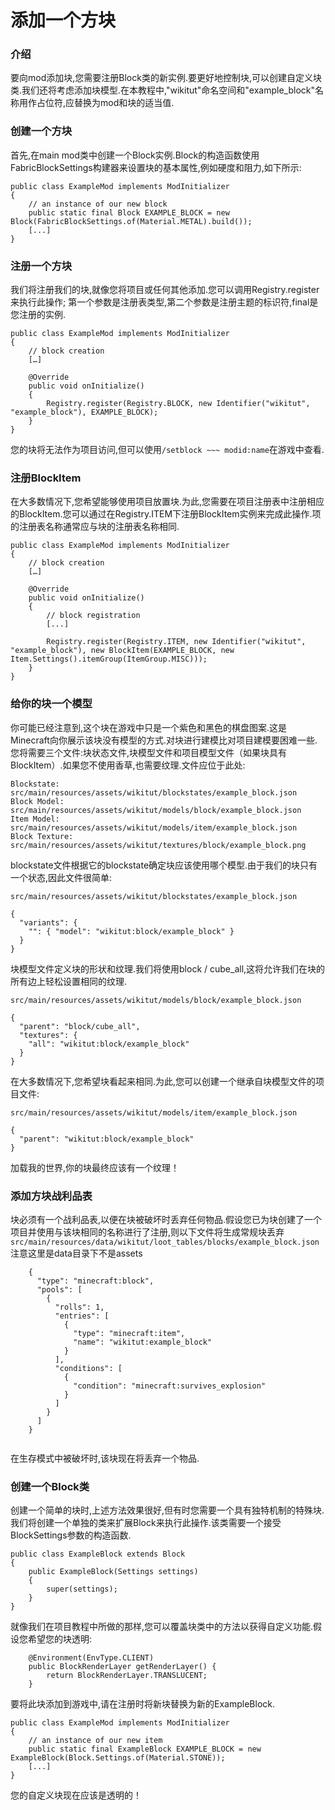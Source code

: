 # 添加一个方块
### 介绍
要向mod添加块,您需要注册Block类的新实例.要更好地控制块,可以创建自定义块类.我们还将考虑添加块模型.在本教程中,"wikitut"命名空间和"example_block"名称用作占位符,应替换为mod和块的适当值.

### 创建一个方块
首先,在main mod类中创建一个Block实例.Block的构造函数使用FabricBlockSettings构建器来设置块的基本属性,例如硬度和阻力,如下所示:
```
public class ExampleMod implements ModInitializer
{
    // an instance of our new block
    public static final Block EXAMPLE_BLOCK = new Block(FabricBlockSettings.of(Material.METAL).build());
    [...]
}
```

### 注册一个方块
我们将注册我们的块,就像您将项目或任何其他添加.您可以调用Registry.register来执行此操作; 第一个参数是注册表类型,第二个参数是注册主题的标识符,final是您注册的实例.
```
public class ExampleMod implements ModInitializer
{
    // block creation
    […]
 
    @Override
    public void onInitialize()
    {
        Registry.register(Registry.BLOCK, new Identifier("wikitut", "example_block"), EXAMPLE_BLOCK);
    }
}
```


您的块将无法作为项目访问,但可以使用`/setblock ~~~ modid:name`在游戏中查看.

### 注册BlockItem
在大多数情况下,您希望能够使用项目放置块.为此,您需要在项目注册表中注册相应的BlockItem.您可以通过在Registry.ITEM下注册BlockItem实例来完成此操作.项的注册表名称通常应与块的注册表名称相同.

```
public class ExampleMod implements ModInitializer
{
    // block creation
    […]
 
    @Override
    public void onInitialize()
    {
        // block registration
        [...]
 
        Registry.register(Registry.ITEM, new Identifier("wikitut", "example_block"), new BlockItem(EXAMPLE_BLOCK, new Item.Settings().itemGroup(ItemGroup.MISC)));
    }
}
```

### 给你的块一个模型
你可能已经注意到,这个块在游戏中只是一个紫色和黑色的棋盘图案.这是Minecraft向你展示该块没有模型的方式.对块进行建模比对项目建模要困难一些.您将需要三个文件:块状态文件,块模型文件和项目模型文件（如果块具有BlockItem）.如果您不使用香草,也需要纹理.文件应位于此处:

```
Blockstate: src/main/resources/assets/wikitut/blockstates/example_block.json
Block Model: src/main/resources/assets/wikitut/models/block/example_block.json
Item Model: src/main/resources/assets/wikitut/models/item/example_block.json
Block Texture: src/main/resources/assets/wikitut/textures/block/example_block.png
```

blockstate文件根据它的blockstate确定块应该使用哪个模型.由于我们的块只有一个状态,因此文件很简单:

`src/main/resources/assets/wikitut/blockstates/example_block.json`
```
{
  "variants": {
    "": { "model": "wikitut:block/example_block" }
  }
}
```

块模型文件定义块的形状和纹理.我们将使用block / cube_all,这将允许我们在块的所有边上轻松设置相同的纹理.

`src/main/resources/assets/wikitut/models/block/example_block.json`
```
{
  "parent": "block/cube_all",
  "textures": {
    "all": "wikitut:block/example_block"
  }
}
```


在大多数情况下,您希望块看起来相同.为此,您可以创建一个继承自块模型文件的项目文件:

`src/main/resources/assets/wikitut/models/item/example_block.json`

```
{
  "parent": "wikitut:block/example_block"
}
```

加载我的世界,你的块最终应该有一个纹理！

### 添加方块战利品表
块必须有一个战利品表,以便在块被破坏时丢弃任何物品.假设您已为块创建了一个项目并使用与该块相同的名称进行了注册,则以下文件将生成常规块丢弃`src/main/resources/data/wikitut/loot_tables/blocks/example_block.json`注意这里是data目录下不是assets

```
    {
      "type": "minecraft:block",
      "pools": [
        {
          "rolls": 1,
          "entries": [
            {
              "type": "minecraft:item",
              "name": "wikitut:example_block"
            }
          ],
          "conditions": [
            {
              "condition": "minecraft:survives_explosion"
            }
          ]
        }
      ]
    }


```

在生存模式中被破坏时,该块现在将丢弃一个物品.

### 创建一个Block类
创建一个简单的块时,上述方法效果很好,但有时您需要一个具有独特机制的特殊块.我们将创建一个单独的类来扩展Block来执行此操作.该类需要一个接受BlockSettings参数的构造函数.

```
public class ExampleBlock extends Block
{
    public ExampleBlock(Settings settings)
    {
        super(settings);
    }
}
```

就像我们在项目教程中所做的那样,您可以覆盖块类中的方法以获得自定义功能.假设您希望您的块透明:
```
    @Environment(EnvType.CLIENT)
    public BlockRenderLayer getRenderLayer() {
        return BlockRenderLayer.TRANSLUCENT;
    }
```

要将此块添加到游戏中,请在注册时将新块替换为新的ExampleBlock.
```
public class ExampleMod implements ModInitializer
{
    // an instance of our new item
    public static final ExampleBlock EXAMPLE_BLOCK = new ExampleBlock(Block.Settings.of(Material.STONE));
    [...]
}
```

您的自定义块现在应该是透明的！